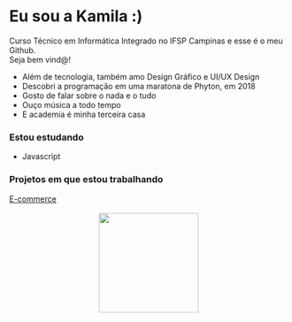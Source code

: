 <h1> Eu sou a Kamila :) </h1>

Curso Técnico em Informática Integrado no IFSP Campinas e esse é o meu Github. <br> Seja bem vind@!

- Além de tecnologia, também amo Design Gráfico e UI/UX Design
- Descobri a programação em uma maratona de Phyton, em 2018
- Gosto de falar sobre o nada e o tudo
- Ouço música a todo tempo 
- E academia é minha terceira casa


<h3>Estou estudando</h3>

- Javascript 


<h3>Projetos em que estou trabalhando</h3>
<a href="https://github.com/kamilamartd/Ecommerce">E-commerce</a>


<br>
<br>

<div align="center">
  <a href="https://github.com/kamilamartd">
  <img height="180em" src="https://github-readme-stats.vercel.app/api/top-langs/?username=kamilamartd&layout=compact&langs_count=7&theme=dracula&hide_border=true"/>
</div>
